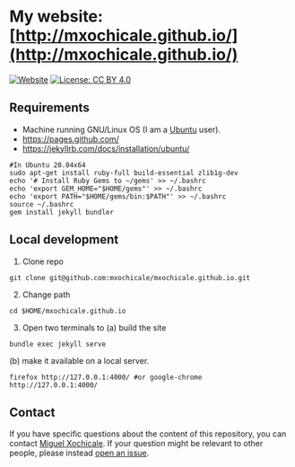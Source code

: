 # My website: [http://mxochicale.github.io/](http://mxochicale.github.io/)
[![Website](https://img.shields.io/badge/visit-website-blue.svg)](http://mxochicale.github.io/)
[![License: CC BY 4.0](https://licensebuttons.net/l/by/4.0/80x15.png)](https://creativecommons.org/licenses/by/4.0/) 

## Requirements
* Machine running GNU/Linux OS (I am a [Ubuntu](https://en.wikipedia.org/wiki/Ubuntu) user).
* https://pages.github.com/
* https://jekyllrb.com/docs/installation/ubuntu/ 
```
#In Ubuntu 20.04x64
sudo apt-get install ruby-full build-essential zlib1g-dev
echo '# Install Ruby Gems to ~/gems' >> ~/.bashrc
echo 'export GEM_HOME="$HOME/gems"' >> ~/.bashrc
echo 'export PATH="$HOME/gems/bin:$PATH"' >> ~/.bashrc
source ~/.bashrc
gem install jekyll bundler
```

## Local development
1. Clone repo
```
git clone git@github.com:mxochicale/mxochicale.github.io.git
```
2. Change path
```
cd $HOME/mxochicale.github.io
```
3. Open two terminals to 
(a) build the site  
```
bundle exec jekyll serve
```
(b) make it available on a local server.
```
firefox http://127.0.0.1:4000/ #or google-chrome http://127.0.0.1:4000/
```

## Contact
If you have specific questions about the content of this repository, you can contact 
[Miguel Xochicale](mailto:perez.xochicale@gmail.com?subject="[Website]"). 
If your question might be relevant to other people, please instead 
[open an issue](https://github.com/mxochicale/mxochicale.github.io/issues).
